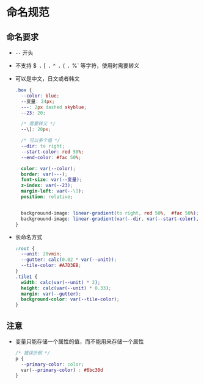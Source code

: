# 命名规范

## 命名要求

+ `--` 开头
+ 不支持 $` ，`[` ，`^` ，`(` ，`%` 等字符，使用时需要转义
+ 可以是中文，日文或者韩文

  ```css
  .box {
    --color: blue;
    --变量: 24px;
    ---: 2px dashed skyblue;
    --23: 20;

    /* 需要转义 */
    --\]: 20px;

    /* 可以多个值 */
    --dir: to right;
    --start-color: red 50%;
    --end-color: #fac 50%;

    color: var(--color);
    border: var(---);
    font-size: var(--变量);
    z-index: var(--23);
    margin-left: var(--\]);
    position: relative;


    backgrouund-image: linear-gradient(to right, red 50%,  #fac 50%);
    backgrouund-image: linear-gradient(var(--dir, var(--start-color), var(--end-color)));
  }
  ```

+ 长命名方式

  ```css
  :root {
    --unit: 20vmin;
    --gutter: calc(0.02 * var(--unit));
    --tile-color: #A7D3EB;
  }
  .tile1 {
    width: calc(var(--unit) * 2);
    height: calc(var(--unit) * 0.33);
    margin: var(--gutter);
    background-color: var(--tile-color);
  }
  ```

## 注意

+ 变量只能存储一个属性的值，而不能用来存储一个属性

  ```css
  /* 错误示例 */
  p {
    --primary-color: color;
    var(--primary-color) : #6bc30d
  }
  ```
